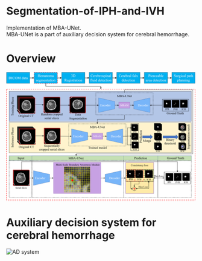 # Segmentation-of-IPH-and-IVH
<p>Implementation of MBA-UNet.<br>
MBA-UNet is a part of auxiliary decision system for cerebral hemorrhage.<p>
  
# Overview
![Architecture](img/Architecture.png "Architecture")

# Auxiliary decision system for cerebral hemorrhage
![AD system](/assets/img/philly-magic-garden.jpg "Magic Gardens")
